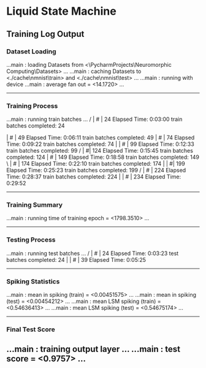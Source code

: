 # Liquid State Machine
## Training Log Output

### Dataset Loading
...main : loading Datasets from <\PycharmProjects\Neuromorphic Computing\Datasets> ... ...main : caching Datasets to <./cache\nmnist\train> and <./cache\nmnist\test> ... ...main : running with <cpu> device ...main : average fan out = <14.1720> ...

---

### **Training Process**
...main : running train batches ... / | # | 24 Elapsed Time: 0:03:00 train batches completed: 24

| # | 49 Elapsed Time: 0:06:11 train batches completed: 49 \| # | 74 Elapsed Time: 0:09:22 train batches completed: 74 | | # | 99 Elapsed Time: 0:12:33 train batches completed: 99 / | #| 124 Elapsed Time: 0:15:45 train batches completed: 124
| # | 149 Elapsed Time: 0:18:58 train batches completed: 149 \ | # | 174 Elapsed Time: 0:22:10 train batches completed: 174 | | #| 199 Elapsed Time: 0:25:23 train batches completed: 199 / | # | 224 Elapsed Time: 0:28:37 train batches completed: 224 | | # | 234 Elapsed Time: 0:29:52

---

### **Training Summary**
...main : running time of training epoch = <1798.3510> ...

---

### **Testing Process**
...main : running test batches ... / | # | 24 Elapsed Time: 0:03:23 test batches completed: 24 | | # | 39 Elapsed Time: 0:05:25

---

### **Spiking Statistics**
...main : mean in spiking (train) = <0.00451575> ... ...main : mean in spiking (test) = <0.00454212> ... ...main : mean LSM spiking (train) = <0.54636413> ... ...main : mean LSM spiking (test) = <0.54675174> ...

---

### **Final Test Score**
...main : training output layer ... ...main : test score = <0.9757> ...
---
